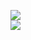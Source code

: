 [![](https://img.shields.io/badge/Made%20With-Github%20Spray-lightgrey.svg?style=for-the-badge&logo=github)](https://github.com/Annihil/github-spray#18597)  
[![](https://i.imgur.com/2DrTn0Z.gif)](https://github.com/Annihil/github-spray)